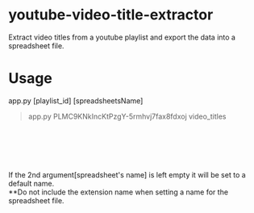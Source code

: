 # youtube-video-title-extractor
Extract video titles from a youtube playlist and export the data into a spreadsheet file. 

# Usage

app.py [playlist_id] [spreadsheetsName]
> app.py PLMC9KNkIncKtPzgY-5rmhvj7fax8fdxoj video_titles
<br/>
<br/>
<br/>
<br/>
<br/>
If the 2nd argument[spreadsheet's name] is left empty it will be set to a default name. 
<br/>
**Do not include the extension name when setting a name for the spreadsheet file.
